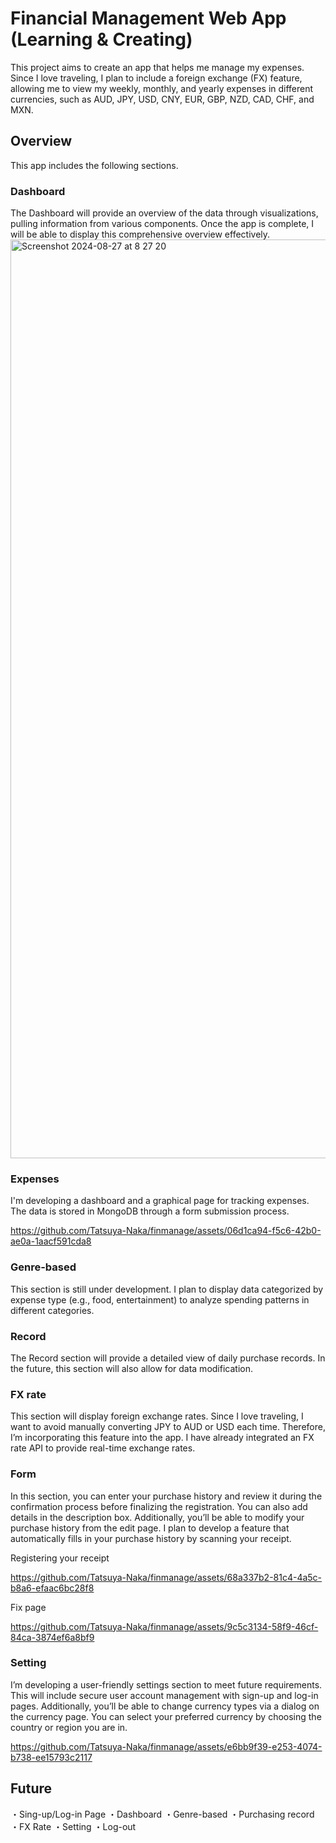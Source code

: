 # Financial Management Web App (Learning & Creating)

This project aims to create an app that helps me manage my expenses. Since I love traveling, I plan to include a foreign exchange (FX) feature, allowing me to view my weekly, monthly, and yearly expenses in different currencies, such as AUD, JPY, USD, CNY, EUR, GBP, NZD, CAD, CHF, and MXN.

## Overview

This app includes the following sections.

### Dashboard

The Dashboard will provide an overview of the data through visualizations, pulling information from various components. Once the app is complete, I will be able to display this comprehensive overview effectively.
<img width="1470" alt="Screenshot 2024-08-27 at 8 27 20" src="https://github.com/user-attachments/assets/fbfb3c36-ff55-4f5c-8142-092b30f0a168">

### Expenses

I'm developing a dashboard and a graphical page for tracking expenses. The data is stored in MongoDB through a form submission process.
  
https://github.com/Tatsuya-Naka/finmanage/assets/06d1ca94-f5c6-42b0-ae0a-1aacf591cda8


### Genre-based

This section is still under development. I plan to display data categorized by expense type (e.g., food, entertainment) to analyze spending patterns in different categories.

### Record

The Record section will provide a detailed view of daily purchase records. In the future, this section will also allow for data modification.

### FX rate

This section will display foreign exchange rates. Since I love traveling, I want to avoid manually converting JPY to AUD or USD each time. Therefore, I’m incorporating this feature into the app. I have already integrated an FX rate API to provide real-time exchange rates.

### Form

In this section, you can enter your purchase history and review it during the confirmation process before finalizing the registration. You can also add details in the description box. Additionally, you’ll be able to modify your purchase history from the edit page. I plan to develop a feature that automatically fills in your purchase history by scanning your receipt.

Registering your receipt

https://github.com/Tatsuya-Naka/finmanage/assets/68a337b2-81c4-4a5c-b8a6-efaac6bc28f8

Fix page

https://github.com/Tatsuya-Naka/finmanage/assets/9c5c3134-58f9-46cf-84ca-3874ef6a8bf9

### Setting

I’m developing a user-friendly settings section to meet future requirements. This will include secure user account management with sign-up and log-in pages. Additionally, you’ll be able to change currency types via a dialog on the currency page. You can select your preferred currency by choosing the country or region you are in.

https://github.com/Tatsuya-Naka/finmanage/assets/e6bb9f39-e253-4074-b738-ee15793c2117

## Future
・Sing-up/Log-in Page
・Dashboard
・Genre-based
・Purchasing record
・FX Rate
・Setting
・Log-out


